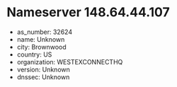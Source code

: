 # Nameserver 148.64.44.107

* as_number: 32624
* name: Unknown
* city: Brownwood
* country: US
* organization: WESTEXCONNECTHQ
* version: Unknown
* dnssec: Unknown
